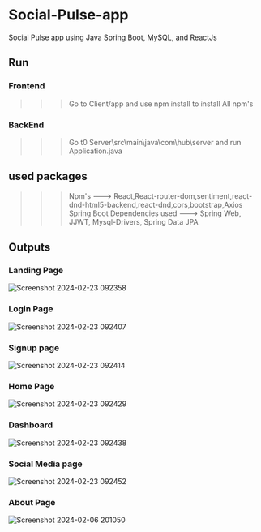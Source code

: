 # Social-Pulse-app
Social Pulse app using Java Spring Boot, MySQL, and ReactJs 

## Run

### Frontend

>>> Go to Client/app and use npm install
 to install All npm's

### BackEnd
>>>  Go t0 Server\src\main\java\com\hub\server and run Application.java

## used packages

>>> Npm's ---> React,React-router-dom,sentiment,react-dnd-html5-backend,react-dnd,cors,bootstrap,Axios
>>> Spring Boot Dependencies used ---> Spring Web, JJWT, Mysql-Drivers, Spring Data JPA


## Outputs

### Landing Page
![Screenshot 2024-02-23 092358](https://github.com/kasyap2807/Social-Pulse-app/assets/125851796/76fa0c2e-cd2e-46b8-8f78-4c9c9df1be28)
### Login Page
![Screenshot 2024-02-23 092407](https://github.com/kasyap2807/Social-Pulse-app/assets/125851796/1c418750-b45a-4864-bb34-261faa6dd9e9)
### Signup page
![Screenshot 2024-02-23 092414](https://github.com/kasyap2807/Social-Pulse-app/assets/125851796/a00a173c-8e91-48a2-8fee-70af3cd707e5)
### Home Page
![Screenshot 2024-02-23 092429](https://github.com/kasyap2807/Social-Pulse-app/assets/125851796/e94021a5-4ebf-4f35-982f-fdc3fc75b5a0)
### Dashboard
![Screenshot 2024-02-23 092438](https://github.com/kasyap2807/Social-Pulse-app/assets/125851796/e63a85eb-7e0d-40e7-9f58-72f7f004ddc9)
### Social Media page
![Screenshot 2024-02-23 092452](https://github.com/kasyap2807/Social-Pulse-app/assets/125851796/1e010788-7f66-445b-99ef-f4aabd5a40a5)
### About Page
![Screenshot 2024-02-06 201050](https://github.com/kasyap2807/Social-Pulse-app/assets/125851796/3d440798-ae6f-43a2-9ac0-5ac25a633bd9)




